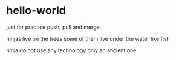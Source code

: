 # hello-world
just for practice push, pull and merge

ninjas live on the trees
some of them live under the water like fish

ninja do not use any technology only an ancient one
